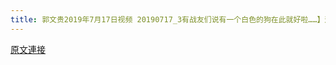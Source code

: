 ```yaml
---
title: 郭文贵2019年7月17日视频 20190717_3有战友们说有一个白色的狗在此就好啦……】这里的大自然太棒了
---
```


[原文連接](https://gnews.org/ThreadView/53478817)


